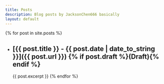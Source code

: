 ```yaml
---
title: Posts
description: Blog posts by JacksonChen666 basically
layout: default
---
```

{% for post in site.posts %}
- ## [{{ post.title }} - {{ post.date | date_to_string }}]({{ post.url }}) {% if post.draft %}(Draft){% endif %}
    {{ post.excerpt }}
{% endfor %}